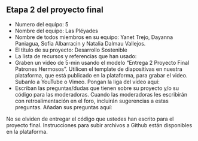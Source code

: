 ## Etapa 2 del proyecto final

- Numero del equipo: 5
- Nombre del equipo: Las Pléyades
- Nombre de todos miembros en su equipo: Yanet Trejo, Dayanna Paniagua, Sofia Albarracin y Natalia Dalmau Vallejos.
- El título de su proyecto: Desarrollo Sostenible
- La lista de recursos y referencias que han usado: 
- Graben un video de 5-min usando el modelo “Entrega 2 Proyecto Final Patrones Hermosos”. Utilicen el template de diapositivas en nuestra plataforma, que está publicado en la plataforma, para grabar el video. Subanlo a YouTube o Vimeo. Pongan la liga del vídeo aquí: 
- Escriban las preguntas/dudas que tienen sobre su proyecto y/o su código para las moderadoras. Cuando las moderadoras les escribirán con retroalimentación en el foro, incluirán sugerencias a estas preguntas. Añadan sus preguntas aquí:

No se olviden de entregar el código que ustedes han escrito para el proyecto final. Instrucciones para subir archivos a Github están disponibles en la plataforma.
